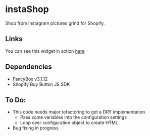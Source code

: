 # instaShop
Shop from Instagram pictures grind for Shopify.

## Links
You can see this widget in action [here](https://masonbottle.com)

## Dependencies
* FancyBox v3.1.12
* Shopify Buy Button JS SDK

## To Do:
* This code needs major refactoring to get a DRY implementation
  * Pass some variables into the configuration settings
  * Loop over configuration object to create HTML
* Bug fixing in progress

